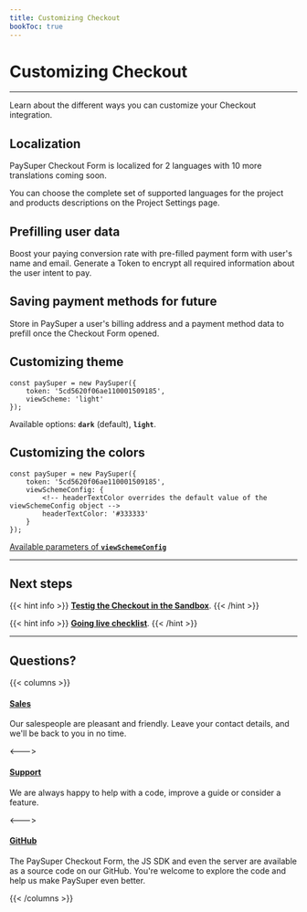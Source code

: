 ```yaml
---
title: Customizing Checkout
bookToc: true
---
```


# Customizing Checkout
***

Learn about the different ways you can customize your Checkout integration.

## Localization

PaySuper Checkout Form is localized for 2 languages with 10 more translations coming soon.

You can choose the complete set of supported languages for the project and products descriptions on the Project Settings page.

## Prefilling user data

Boost your paying conversion rate with pre-filled payment form with user's name and email. Generate a Token to encrypt all required information about the user intent to pay.

## Saving payment methods for future

Store in PaySuper a user's billing address and a payment method data to prefill once the Checkout Form opened.

## Customizing theme

    const paySuper = new PaySuper({
        token: '5cd5620f06ae110001509185',
        viewScheme: 'light'
    });

Available options: **`dark`** (default), **`light`**.

## Customizing the colors

    const paySuper = new PaySuper({
        token: '5cd5620f06ae110001509185',
        viewSchemeConfig: { 
            <!-- headerTextColor overrides the default value of the viewSchemeConfig object -->
            headerTextColor: '#333333'
        }
    });

[Available parameters of **`viewSchemeConfig`**](https://github.com/paysuper/paysuper-js-sdk/blob/192153-quickstart/docs/CUSTOMIZATION.md#available-parameters-of-viewschemeconfig)

***

## Next steps

{{< hint info >}}
[**Testig the Checkout in the Sandbox**](/docs/payments/sandbox/).
{{< /hint >}}

{{< hint info >}}
[**Going live checklist**](/docs/payments/live/).
{{< /hint >}}

***

## Questions?

{{< columns >}}

#### [Sales](https://docs.google.com/forms/d/e/1FAIpQLScQPU83wKPkJeui_WvxGDoXWLDL4vyD8GsWNqf9-ccwDg3dEw/viewform)

Our salespeople are pleasant and friendly. Leave your contact details, and we'll be back to you in no time. 

<--->

#### [Support](https://docs.google.com/forms/d/e/1FAIpQLScQPU83wKPkJeui_WvxGDoXWLDL4vyD8GsWNqf9-ccwDg3dEw/viewform)

We are always happy to help with a code, improve a guide or consider a feature.

<--->

#### [GitHub](https://github.com/paysuper)

The PaySuper Checkout Form, the JS SDK and even the server are available as a source code on our GitHub. You're welcome to explore the code and help us make PaySuper even better.

{{< /columns >}}